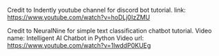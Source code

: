 Credit to Indently youtube channel for discord bot tutorial.
link: https://www.youtube.com/watch?v=hoDLj0IzZMU

Credit to NeuralNine for simple text classification chatbot tutorial.
Video name: Intelligent AI Chatbot in Python
Video url: https://www.youtube.com/watch?v=1lwddP0KUEg